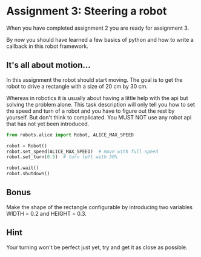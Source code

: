 # Assignment 3: Steering a robot

When you have completed assignment 2 you are ready for assignment 3.

By now you should have learned a few basics of python and how to write a callback in this robot framework.

## It's all about motion...

In this assignment the robot should start moving. The goal is to get the robot to drive a rectangle with a size of 20 cm by 30 cm.

Whereas in robotics it is usually about having a little help with the api but solving the problem alone.
This task description will only tell you how to set the speed and turn of a robot and you have to figure out the rest by yourself.
But don't think to complicated. You MUST NOT use any robot api that has not yet been introduced.

```python
from robots.alice import Robot, ALICE_MAX_SPEED

robot = Robot()
robot.set_speed(ALICE_MAX_SPEED)  # move with full speed
robot.set_turn(0.5)  # turn left with 50%

robot.wait()
robot.shutdown()

```

## Bonus

Make the shape of the rectangle configurable by introducing two variables WIDTH = 0.2 and HEIGHT = 0.3.

## Hint
Your turning won't be perfect just yet, try and get it as close as possible.
